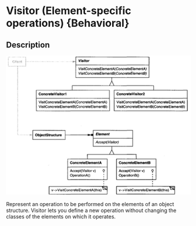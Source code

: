 # Visitor (Element-specific operations) {Behavioral}

## Description

![](visitor/image1.jpg)

Represent an operation to be performed on the elements of an object structure. Visitor lets you define a new operation without changing the classes of the elements on which it operates.
